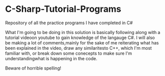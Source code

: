 # C-Sharp-Tutorial-Programs
Repository of all the practice programs I have completed in C#


What I'm going to be doing in this solution is basically following along with a tutorial videoon youtube to gain knowledge of the langauge C#. I will also be making a lot of comments,mainly for the sake of me reiterating what has been explained in the video, draw any similaritesto C++, which I'm most familiar with, or break down some conecepts to make sure I'm understandingwhat is happening in the code.

Beware of horrible spelling!
